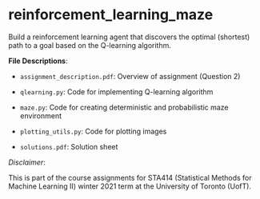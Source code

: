 # reinforcement_learning_maze
Build a reinforcement learning agent that discovers the optimal (shortest) path to a goal based on the Q-learning algorithm.

**File Descriptions**:

- `assignment_description.pdf`: Overview of assignment (Question 2)

- `qlearning.py`: Code for implementing Q-learning algorithm

- `maze.py`: Code for creating deterministic and probabilistic maze environment

- `plotting_utils.py`: Code for plotting images

- `solutions.pdf`: Solution sheet


*Disclaimer*: 

This is part of the course assignments for STA414 (Statistical Methods for Machine Learning II) winter 2021 term at the University of Toronto (UofT).
